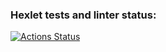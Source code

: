 ### Hexlet tests and linter status:
[![Actions Status](https://github.com/Makkensh1/devops-for-programmers-project-74/actions/workflows/hexlet-check.yml/badge.svg)](https://github.com/Makkensh1/devops-for-programmers-project-74/actions)